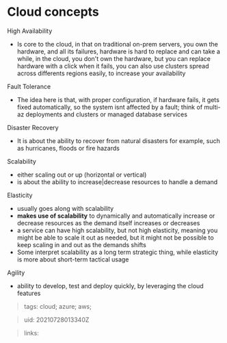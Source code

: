 # Cloud concepts

High Availability

- Is core to the cloud, in that on traditional on-prem servers, you own the
  hardware, and all its failures, hardware is hard to replace and can take a
  while, in the cloud, you don't own the hardware, but you can replace hardware
  with a click when it fails, you can also use clusters spread across differents
  regions easily, to increase your availability

Fault Tolerance

- The idea here is that, with proper configuration, if hardware fails, it gets
  fixed automatically, so the system isnt affected by a fault; think of multi-az
  deployments and clusters or managed database services

Disaster Recovery

- It is about the ability to recover from natural disasters for example, such as
  hurricanes, floods or fire hazards

Scalability

- either scaling out or up (horizontal or vertical)
- is about the ability to increase|decrease resources to handle a demand

Elasticity

- usually goes along with scalability
- __makes use of scalability__ to dynamically and automatically increase or
  decrease resources as the demand itself increases or decreases
- a service can have high scalability, but not high elasticity, meaning you
  might be able to scale it out as needed, but it might not be possible to keep
  scaling in and out as the demands shifts
- Some interpret scalability as a long term strategic thing, while elasticity is
  more about short-term tactical usage

Agility

- ability to develop, test and deploy quickly, by leveraging the cloud features

> tags: cloud; azure; aws;

> uid: 20210728013340Z

> links:
